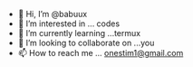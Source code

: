 - 👋 Hi, I’m @babuux
- 👀 I’m interested in ... codes
- 🌱 I’m currently learning ...termux
- 💞️ I’m looking to collaborate on ...you
- 📫 How to reach me ... onestim1@gmail.com

<!---
babuux/babuux is a ✨ special ✨ repository because its `README.md` (this file) appears on your GitHub profile.
You can click the Preview link to take a look at your changes.
--->

